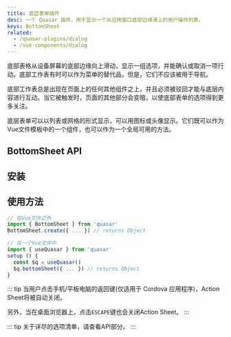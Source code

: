 ```yaml
---
title: 底层表单插件
desc: 一个 Quasar 插件，用于显示一个从应用窗口底部边缘滑上的用户操作列表。
keys: BottomSheet
related:
  - /quasar-plugins/dialog
  - /vue-components/dialog
---
```


底部表格从设备屏幕的底部边缘向上滑动，显示一组选项，并能确认或取消一项行动。底部工作表有时可以作为菜单的替代品，但是，它们不应该被用于导航。

底部工作表总是出现在页面上的任何其他组件之上，并且必须被驳回才能与底层内容进行互动。当它被触发时，页面的其他部分会变暗，以使底部表单的选项得到更多关注。

底层表单可以以列表或网格的形式显示，可以用图标或头像显示。它们既可以作为Vue文件模板中的一个组件，也可以作为一个全局可用的方法。

## BottomSheet API

<doc-api file="BottomSheet" />

## 安装

<doc-installation plugins="BottomSheet" />

## 使用方法

```js
// 在Vue文件之外
import { BottomSheet } from 'quasar'
BottomSheet.create({ ... }) // returns Object

// 在一个Vue文件中
import { useQuasar } from 'quasar'
setup () {
  const $q = useQuasar()
  $q.bottomSheet({ ... }) // returns Object
}
```

::: tip
当用户点击手机/平板电脑的返回键(仅适用于 Cordova 应用程序)，Action Sheet将被自动关闭。

另外，当在桌面浏览器上，点击`ESCAPE`键也会关闭Action Sheet。
:::

<doc-example title="列表和网格" file="BottomSheet/Basic" />

<doc-example title="黑暗模式" file="BottomSheet/Dark" />

::: tip
关于详尽的选项清单，请查看API部分。
:::
